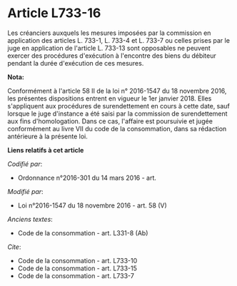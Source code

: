 # Article L733-16

Les créanciers auxquels les mesures imposées par la commission en application des articles L. 733-1, L. 733-4 et L. 733-7 ou
celles prises par le juge en application de l'article L. 733-13 sont opposables ne peuvent exercer des procédures d'exécution
à l'encontre des biens du débiteur pendant la durée d'exécution de ces mesures.

**Nota:**

Conformément à l'article 58 II de la loi n° 2016-1547 du 18 novembre 2016, les présentes dispositions entrent en vigueur le
1er janvier 2018. Elles s'appliquent aux procédures de surendettement en cours à cette date, sauf lorsque le juge d'instance
a été saisi par la commission de surendettement aux fins d'homologation. Dans ce cas, l'affaire est poursuivie et jugée
conformément au livre VII du code de la consommation, dans sa rédaction antérieure à la présente loi.

**Liens relatifs à cet article**

_Codifié par_:

  - Ordonnance n°2016-301 du 14 mars 2016 - art.

_Modifié par_:

  - Loi n°2016-1547 du 18 novembre 2016 - art. 58 (V)

_Anciens textes_:

  - Code de la consommation - art. L331-8 (Ab)

_Cite_:

  - Code de la consommation - art. L733-10
  - Code de la consommation - art. L733-15
  - Code de la consommation - art. L733-7
